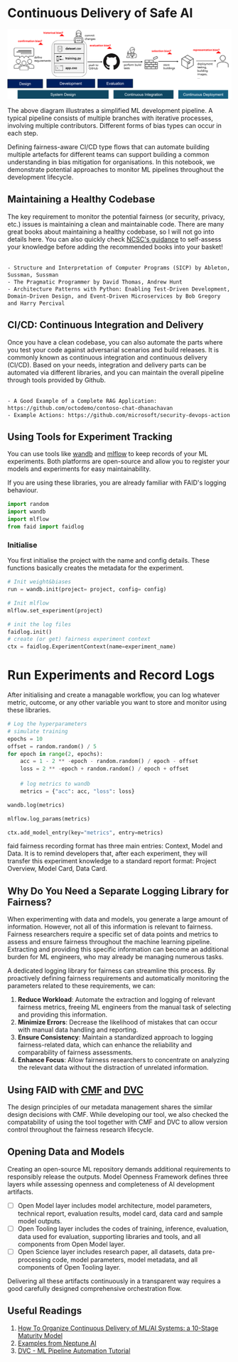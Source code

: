 # Continuous Delivery of Safe AI

![](../media/systemdesign.png)

The above diagram illustrates a simplified ML development pipeline. A typical pipeline consists of multiple branches with iterative processes, involving multiple contributors. Different forms of bias types can occur in each step. 

Defining fairness-aware CI/CD type flows that can automate building multiple artefacts for different teams can support building a common understanding in bias mitigation for organisations. In this notebook, we demonstrate potential approaches to monitor ML pipelines throughout the development lifecycle.

## Maintaining a Healthy Codebase

The key requirement to monitor the potential fairness (or security, privacy, etc.) issues is maintaining a clean and maintainable code. There are many great books about maintaining a healthy codebase, so I will not go into details here. You can also quickly check [NCSC's guidance](https://www.ncsc.gov.uk/collection/developers-collection/principles/produce-clean-maintainable-code) to self-assess your knowledge before adding the recommended books into your basket!

```{admonition} Recommended books:

- Structure and Interpretation of Computer Programs (SICP) by Ableton, Sussman, Sussman
- The Pragmatic Programmer by David Thomas, Andrew Hunt
- Architecture Patterns with Python: Enabling Test-Driven Development, Domain-Driven Design, and Event-Driven Microservices by Bob Gregory and Harry Percival
```

## CI/CD: Continuous Integration and Delivery

Once you have a clean codebase, you can also automate the parts where you test your code against adversarial scenarios and build releases. It is commonly known as continuous integration and continuous delivery (CI/CD). Based on your needs, integration and delivery parts can be automated via different libraries, and you can maintain the overall pipeline through tools provided by Github.

```{admonition} Check these examples:

- A Good Example of a Complete RAG Application: https://github.com/octodemo/contoso-chat-dhanachavan
- Example Actions: https://github.com/microsoft/security-devops-action

```

## Using Tools for Experiment Tracking

You can use tools like [wandb](https://wandb.ai/site) and [mlflow](https://mlflow.org/) to keep records of your ML experiments. Both platforms are open-source and allow you to register your models and experiments for easy maintainability.

If you are using these libraries, you are already familiar with FAID's logging behaviour.

```python
import random
import wandb
import mlflow
from faid import faidlog
```

### Initialise

You first initialise the project with the name and config details. These functions basically creates the metadata for the experiment. 

```python
# Init weight&biases
run = wandb.init(project= project, config= config)
```

```python
# Init mlflow
mlflow.set_experiment(project)
```

```python
# init the log files
faidlog.init()
# create (or get) fairness experiment context
ctx = faidlog.ExperimentContext(name=experiment_name)
```

# Run Experiments and Record Logs

After initialising and create a managable workflow, you can log whatever metric, outcome, or any other variable you want to store and monitor using these libraries.

```python
# Log the hyperparameters
# simulate training
epochs = 10
offset = random.random() / 5
for epoch in range(2, epochs):
    acc = 1 - 2 ** -epoch - random.random() / epoch - offset
    loss = 2 ** -epoch + random.random() / epoch + offset

    # log metrics to wandb
    metrics = {"acc": acc, "loss": loss}
```

```python
wandb.log(metrics)
```

```python
mlflow.log_params(metrics)
```

```python
ctx.add_model_entry(key="metrics", entry=metrics)
```

faid fairness recording format has three main entries: Context, Model and Data. It is to remind developers that, after each experiment, they will transfer this experiment knowledge to a standard report format: Project Overview, Model Card, Data Card.

## Why Do You Need a Separate Logging Library for Fairness?

When experimenting with data and models, you generate a large amount of information. However, not all of this information is relevant to fairness. Fairness researchers require a specific set of data points and metrics to assess and ensure fairness throughout the machine learning pipeline. Extracting and providing this specific information can become an additional burden for ML engineers, who may already be managing numerous tasks.

A dedicated logging library for fairness can streamline this process. By proactively defining fairness requirements and automatically monitoring the parameters related to these requirements, we can:

1. **Reduce Workload**: Automate the extraction and logging of relevant fairness metrics, freeing ML engineers from the manual task of selecting and providing this information.
2. **Minimize Errors**: Decrease the likelihood of mistakes that can occur with manual data handling and reporting.
3. **Ensure Consistency**: Maintain a standardized approach to logging fairness-related data, which can enhance the reliability and comparability of fairness assessments.
4. **Enhance Focus**: Allow fairness researchers to concentrate on analyzing the relevant data without the distraction of unrelated information.

## Using FAID with [CMF](https://hewlettpackard.github.io/cmf/) and [DVC](https://dvc.org/)

The design principles of our metadata management shares the similar design decisions with CMF. While developing our tool, we also checked the compatability of using the tool together with CMF and DVC to allow version control throughout the fairness research lifecycle.


## Opening Data and Models

Creating an open-source ML repository demands additional requirements to responsibly release the outputs. Model Openness Framework defines three layers while assessing openness and completeness of AI development artifacts. 

- [ ] Open Model layer includes model architecture, model parameters, technical report, evaluation results, model card, data card and sample model outputs.
- [ ] Open Tooling layer includes the codes of training, inference, evaluation, data used for evaluation, supporting libraries and tools, and all components from Open Model layer.
- [ ] Open Science layer includes research paper, all datasets, data pre-processing code, model parameters, model metadata, and all components of Open Tooling layer.

Delivering all these artifacts continuously in a transparent way requires a good carefully designed comprehensive orchestration flow.

## Useful Readings

1. [How To Organize Continuous Delivery of ML/AI Systems: a 10-Stage Maturity Model](https://outerbounds.com/blog/continuous-delivery-of-ml-ai/)
2. [Examples from Neptune AI](https://neptune.ai/blog/build-mlops-pipelines-with-github-actions-guide)
3. [DVC - ML Pipeline Automation Tutorial](https://dvc.ai/blog/automate-your-ml-pipeline-combining-airflow-dvc-and-cml-for-a-seamless-batch-scoring-experience)

